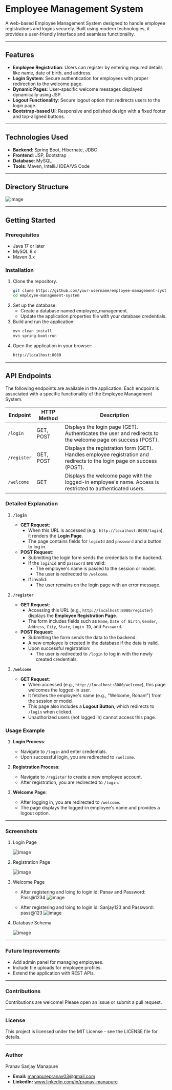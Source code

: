 # Employee Management System

A web-based Employee Management System designed to handle employee registrations and logins securely. Built using modern technologies, it provides a user-friendly interface and seamless functionality.

---

## Features

- **Employee Registration**: Users can register by entering required details like name, date of birth, and address.
- **Login System**: Secure authentication for employees with proper redirection to the welcome page.
- **Dynamic Pages**: User-specific welcome messages displayed dynamically using JSP.
- **Logout Functionality**: Secure logout option that redirects users to the login page.
- **Bootstrap-based UI**: Responsive and polished design with a fixed footer and top-aligned buttons.

---

## Technologies Used

- **Backend**: Spring Boot, Hibernate, JDBC
- **Frontend**: JSP, Bootstrap
- **Database**: MySQL
- **Tools**: Maven, IntelliJ IDEA/VS Code

---

## Directory Structure

![image](https://github.com/user-attachments/assets/fb36d3e5-f033-4891-8336-665b05839b68)

---


## Getting Started

### Prerequisites

- Java 17 or later
- MySQL 8.x
- Maven 3.x

### Installation

1. Clone the repository.
   ```bash
   git clone https://github.com/your-username/employee-management-system.git
   cd employee-management-system
2. Set up the database:
    - Create a database named employee_management.
    - Update the application.properties file with your database credentials.
3. Build and run the application:
    ```bash
    mvn clean install
    mvn spring-boot:run
4. Open the application in your browser:
     ```bash
     http://localhost:8080

---

## API Endpoints

The following endpoints are available in the application. Each endpoint is associated with a specific functionality of the Employee Management System.

| **Endpoint**       | **HTTP Method** | **Description**                                                                                   |
|--------------------|-----------------|---------------------------------------------------------------------------------------------------|
| `/login`           | GET, POST       | Displays the login page (GET). Authenticates the user and redirects to the welcome page on success (POST). |
| `/register`        | GET, POST       | Displays the registration form (GET). Handles employee registration and redirects to the login page on success (POST). |
| `/welcome`         | GET             | Displays the welcome page with the logged-in employee's name. Access is restricted to authenticated users. |

### Detailed Explanation

1. **`/login`**
   - **GET Request**:
     - When this URL is accessed (e.g., `http://localhost:8080/login`), it renders the **Login Page**.
     - The page contains fields for `loginId` and `password` and a button to log in.
   - **POST Request**:
     - Submitting the login form sends the credentials to the backend.
     - If the `loginId` and `password` are valid:
       - The employee's name is passed to the session or model.
       - The user is redirected to `/welcome`.
     - If invalid:
       - The user remains on the login page with an error message.

2. **`/register`**
   - **GET Request**:
     - Accessing this URL (e.g., `http://localhost:8080/register`) displays the **Employee Registration Page**.
     - The form includes fields such as `Name`, `Date of Birth`, `Gender`, `Address`, `City`, `State`, `Login ID`, and `Password`.
   - **POST Request**:
     - Submitting the form sends the data to the backend.
     - A new employee is created in the database if the data is valid.
     - Upon successful registration:
       - The user is redirected to `/login` to log in with the newly created credentials.

3. **`/welcome`**
   - **GET Request**:
     - When accessed (e.g., `http://localhost:8080/welcome`), this page welcomes the logged-in user.
     - It fetches the employee's name (e.g., "Welcome, Rohan!") from the session or model.
     - This page also includes a **Logout Button**, which redirects to `/login` when clicked.
     - Unauthorized users (not logged in) cannot access this page.

### Usage Example

1. **Login Process**:
   - Navigate to `/login` and enter credentials.
   - Upon successful login, you are redirected to `/welcome`.

2. **Registration Process**:
   - Navigate to `/register` to create a new employee account.
   - After registration, you are redirected to `/login`.

3. **Welcome Page**:
   - After logging in, you are redirected to `/welcome`.
   - The page displays the logged-in employee's name and provides a logout option.

---

### Screenshots
1. Login Page

   ![image](https://github.com/user-attachments/assets/5a80fe3b-771c-4eca-8e47-2b2d6599346b)
   
2. Registration Page

   ![image](https://github.com/user-attachments/assets/ef612184-7718-44d5-91d9-bdd6d67aeb66)
   
3. Welcome Page

   - After registering and loing to login id: Panav and Password: Pass@1234
   ![image](https://github.com/user-attachments/assets/1d8083e9-80b6-42a3-a091-1a785aae2839)

   - After registering and loing to login id: Sanjay123 and Password: pass@123
   ![image](https://github.com/user-attachments/assets/1a23246d-3c0c-4ce4-a46b-758e0032f269)

4. Database Schema 

   ![image](https://github.com/user-attachments/assets/efb3fcb4-90c5-4eae-a78d-a0b3542f896c)


---

### Future Improvements
  - Add admin panel for managing employees.
  - Include file uploads for employee profiles.
  - Extend the application with REST APIs.




---

### Contributions   
   Contributions are welcome! Please open an issue or submit a pull request.

---

### License
   This project is licensed under the MIT License - see the LICENSE file for details.

---

### Author
   Pranav Sanjay Manapure
   - **Email:** manapurepranav03@gmail.com
   - **LinkedIn:** www.linkedin.com/in/pranav-manapure
